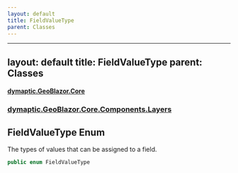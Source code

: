 ```yaml
---
layout: default
title: FieldValueType
parent: Classes
---
```

---
layout: default
title: FieldValueType
parent: Classes
---
#### [dymaptic.GeoBlazor.Core](index.html 'index')
### [dymaptic.GeoBlazor.Core.Components.Layers](index.html#dymaptic.GeoBlazor.Core.Components.Layers 'dymaptic.GeoBlazor.Core.Components.Layers')

## FieldValueType Enum

The types of values that can be assigned to a field.

```csharp
public enum FieldValueType
```

